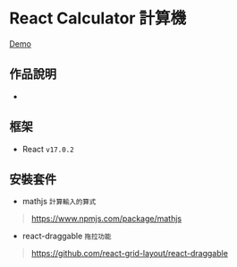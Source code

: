 # React Calculator 計算機 

[Demo](https://boycany.github.io/React-Calculator/) 
## 作品說明

* 
## 框架

* React `v17.0.2`

## 安裝套件
* mathjs `計算輸入的算式`
>https://www.npmjs.com/package/mathjs
* react-draggable `拖拉功能`
>https://github.com/react-grid-layout/react-draggable

